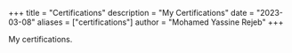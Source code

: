 +++
title = "Certifications"
description = "My Certifications"
date = "2023-03-08"
aliases = ["certifications"]
author = "Mohamed Yassine Rejeb"
+++

My certifications.
